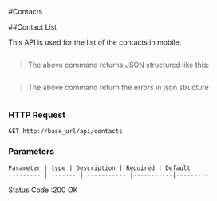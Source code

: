 #Contacts

##Contact List 

This API is used for the list of the contacts in mobile.

```shell
```
>The above command returns JSON structured like this:

```json

```

>The above command return the errors in json structure

```json

```

### HTTP Request

`GET http://base_url/api/contacts`
 
### Parameters

    Parameter | type | Description | Required |	Default
    --------- | ------- | ----------- |-----------|---------
    
<aside class="success">Status Code :200 OK </aside>
<aside class="warning"> </aside>

